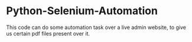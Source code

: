 # Python-Selenium-Automation
This code can do some automation task over a live admin website, to give us certain pdf files present over it. 
